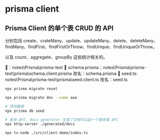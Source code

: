 # prisma client

## Prisma Client 的单个表 CRUD 的 API

分别包括 create、crateMany、update、updateMany、delete、deleteMany、findMany、findFirst、findFirstOrThrow、findUnique、findUniqueOrThrow。

以及 count、aggregate、groupBy 这些统计相关的。

🌰：notes\Prisma\prisma-test
📄 schema.prisma：notes\Prisma\prisma-test\prisma\schema.client.prisma 改名：schema.prisma
🥔 seed.ts: notes\Prisma\prisma-test\prisma\seed.client.ts 改名：seed.ts

```sh
npx prisma migrate reset

npx prisma migrate dev --name aaa

# 添加数据
npx prisma db seed

# 查询 API, docs generator 生成了文档可以起一个服务看 API
npx http-server ./generated/docs

npx ts-node ./src/client-demo/index.ts
```
